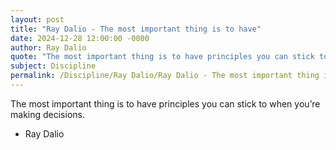```yaml
---
layout: post
title: "Ray Dalio - The most important thing is to have"
date: 2024-12-28 12:00:00 -0000
author: Ray Dalio
quote: "The most important thing is to have principles you can stick to when you’re making decisions."
subject: Discipline
permalink: /Discipline/Ray Dalio/Ray Dalio - The most important thing is to have
---
```


The most important thing is to have principles you can stick to when you’re making decisions.

- Ray Dalio
